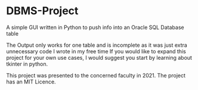 # DBMS-Project
A simple GUI written in Python to push info into an Oracle SQL Database table

The Output only works for one table and is incomplete as it was just extra unnecessary code I wrote in my free time
If you would like to expand this project for your own use cases, I would suggest you start by learning about tkinter in python.

This project was presented to the concerned faculty in 2021.
The project has an MIT Licence.
